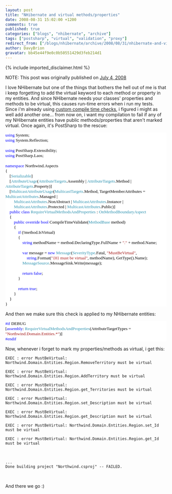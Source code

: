 ```yaml
---
layout: post
title: "NHibernate and virtual methods/properties"
date: 2008-08-31 15:02:00 +1200
comments: true
published: true
categories: ["blogs", "nhibernate", "archive"]
tags: ["postsharp", "virtual", "validation", "proxy"]
redirect_from: ["/blogs/nhibernate/archive/2008/08/31/nhibernate-and-virtual-methods-properties.aspx"]
author: DavyBrion
gravatar: bb45e44f9e0c0b50551429d3feb214d1
---
```

{% include imported_disclaimer.html %}
<p>NOTE: This post was originally published on <a href="http://davybrion.com/blog/2008/05/nhibernate-and-virtual-methodsproperties/">July 4, 2008</a>
</p>
<p>
I love NHibernate but one of the things that bothers the hell out of me is that i keep forgetting to add the virtual keyword to each method or property in my entities.  And since NHibernate needs your classes' properties and methods to be virtual, this causes run-time errors when i run my tests. Since i'm already using <a href="http://davybrion.com/blog/2008/05/creating-sanity-checks/">custom compile time checks</a>, i figured i might as well add another one... from now on, i want my compilation to fail if any of my NHibernate entities have public methods/properties that aren't marked virtual.
Once again, it's PostSharp to the rescue:
<code>
</code></p>
<div style="font-family: Consolas; font-size: 10pt; color: black; background: white;">
<p style="margin: 0px;"><span style="color: blue;">using</span> System;</p>
<p style="margin: 0px;"><span style="color: blue;">using</span> System.Reflection;</p>
<p style="margin: 0px;">&nbsp;</p>
<p style="margin: 0px;"><span style="color: blue;">using</span> PostSharp.Extensibility;</p>
<p style="margin: 0px;"><span style="color: blue;">using</span> PostSharp.Laos;</p>
<p style="margin: 0px;">&nbsp;</p>
<p style="margin: 0px;"><span style="color: blue;">namespace</span> Northwind.Aspects</p>
<p style="margin: 0px;">{</p>
<p style="margin: 0px;">&nbsp;&nbsp;&nbsp; [<span style="color: #2b91af;">Serializable</span>]</p>
<p style="margin: 0px;">&nbsp;&nbsp;&nbsp; [<span style="color: #2b91af;">AttributeUsage</span>(<span style="color: #2b91af;">AttributeTargets</span>.Assembly | <span style="color: #2b91af;">AttributeTargets</span>.Method | <span style="color: #2b91af;">AttributeTargets</span>.Property)]</p>
<p style="margin: 0px;">&nbsp;&nbsp;&nbsp; [<span style="color: #2b91af;">MulticastAttributeUsage</span>(<span style="color: #2b91af;">MulticastTargets</span>.Method, TargetMemberAttributes = <span style="color: #2b91af;">MulticastAttributes</span>.Managed | </p>
<p style="margin: 0px;">&nbsp;&nbsp;&nbsp; &nbsp;&nbsp;&nbsp; <span style="color: #2b91af;">MulticastAttributes</span>.NonAbstract | <span style="color: #2b91af;">MulticastAttributes</span>.Instance | </p>
<p style="margin: 0px;">&nbsp;&nbsp;&nbsp; &nbsp;&nbsp;&nbsp; <span style="color: #2b91af;">MulticastAttributes</span>.Protected | <span style="color: #2b91af;">MulticastAttributes</span>.Public)]</p>
<p style="margin: 0px;">&nbsp;&nbsp;&nbsp; <span style="color: blue;">public</span> <span style="color: blue;">class</span> <span style="color: #2b91af;">RequireVirtualMethodsAndProperties</span> : <span style="color: #2b91af;">OnMethodBoundaryAspect</span></p>
<p style="margin: 0px;">&nbsp;&nbsp;&nbsp; {</p>
<p style="margin: 0px;">&nbsp;&nbsp;&nbsp; &nbsp;&nbsp;&nbsp; <span style="color: blue;">public</span> <span style="color: blue;">override</span> <span style="color: blue;">bool</span> CompileTimeValidate(<span style="color: #2b91af;">MethodBase</span> method)</p>
<p style="margin: 0px;">&nbsp;&nbsp;&nbsp; &nbsp;&nbsp;&nbsp; {</p>
<p style="margin: 0px;">&nbsp;&nbsp;&nbsp; &nbsp;&nbsp;&nbsp; &nbsp;&nbsp;&nbsp; <span style="color: blue;">if</span> (!method.IsVirtual)</p>
<p style="margin: 0px;">&nbsp;&nbsp;&nbsp; &nbsp;&nbsp;&nbsp; &nbsp;&nbsp;&nbsp; {</p>
<p style="margin: 0px;">&nbsp;&nbsp;&nbsp; &nbsp;&nbsp;&nbsp; &nbsp;&nbsp;&nbsp; &nbsp;&nbsp;&nbsp; <span style="color: blue;">string</span> methodName = method.DeclaringType.FullName + <span style="color: #a31515;">"."</span> + method.Name;</p>
<p style="margin: 0px;">&nbsp;</p>
<p style="margin: 0px;">&nbsp;&nbsp;&nbsp; &nbsp;&nbsp;&nbsp; &nbsp;&nbsp;&nbsp; &nbsp;&nbsp;&nbsp; <span style="color: blue;">var</span> message = <span style="color: blue;">new</span> <span style="color: #2b91af;">Message</span>(<span style="color: #2b91af;">SeverityType</span>.Fatal, <span style="color: #a31515;">"MustBeVirtual"</span>,</p>
<p style="margin: 0px;">&nbsp;&nbsp;&nbsp; &nbsp;&nbsp;&nbsp; &nbsp;&nbsp;&nbsp; &nbsp;&nbsp;&nbsp; &nbsp;&nbsp;&nbsp; <span style="color: blue;">string</span>.Format(<span style="color: #a31515;">"{0} must be virtual"</span>, methodName), GetType().Name);</p>
<p style="margin: 0px;">&nbsp;&nbsp;&nbsp; &nbsp;&nbsp;&nbsp; &nbsp;&nbsp;&nbsp; &nbsp;&nbsp;&nbsp; <span style="color: #2b91af;">MessageSource</span>.MessageSink.Write(message);</p>
<p style="margin: 0px;">&nbsp;</p>
<p style="margin: 0px;">&nbsp;&nbsp;&nbsp; &nbsp;&nbsp;&nbsp; &nbsp;&nbsp;&nbsp; &nbsp;&nbsp;&nbsp; <span style="color: blue;">return</span> <span style="color: blue;">false</span>;</p>
<p style="margin: 0px;">&nbsp;&nbsp;&nbsp; &nbsp;&nbsp;&nbsp; &nbsp;&nbsp;&nbsp; }</p>
<p style="margin: 0px;">&nbsp;</p>
<p style="margin: 0px;">&nbsp;&nbsp;&nbsp; &nbsp;&nbsp;&nbsp; &nbsp;&nbsp;&nbsp; <span style="color: blue;">return</span> <span style="color: blue;">true</span>;</p>
<p style="margin: 0px;">&nbsp;&nbsp;&nbsp; &nbsp;&nbsp;&nbsp; }</p>
<p style="margin: 0px;">&nbsp;&nbsp;&nbsp; }</p>
<p style="margin: 0px;">}</p>
</div>
<p>

And then we make sure this check is applied to my NHibernate entities:
<code>
</code></p>
<div style="font-family: Consolas; font-size: 10pt; color: black; background: white;">
<p style="margin: 0px;"><span style="color: blue;">#if</span> DEBUG</p>
<p style="margin: 0px;">[<span style="color: blue;">assembly</span>: <span style="color: #2b91af;">RequireVirtualMethodsAndProperties</span>(AttributeTargetTypes = <span style="color: #a31515;">"Northwind.Domain.Entities.*"</span>)]</p>
<p style="margin: 0px;"><span style="color: blue;">#endif</span></p>
</div>
<p>

Now, whenever i forget to mark my properties/methods as virtual, i get this:
<code>
</code></p>
<p><code>EXEC : error MustBeVirtual: Northwind.Domain.Entities.Region.RemoveTerritory must be virtual
</code></p>
<p><code>EXEC : error MustBeVirtual: Northwind.Domain.Entities.Region.AddTerritory must be virtual
</code></p>
<p><code>EXEC : error MustBeVirtual: Northwind.Domain.Entities.Region.get_Territories must be virtual
</code></p>
<p><code>EXEC : error MustBeVirtual: Northwind.Domain.Entities.Region.set_Description must be virtual
</code></p>
<p><code>EXEC : error MustBeVirtual: Northwind.Domain.Entities.Region.get_Description must be virtual
</code></p>
<p><code>EXEC : error MustBeVirtual: Northwind.Domain.Entities.Region.set_Id must be virtual
</code></p>
<p><code>EXEC : error MustBeVirtual: Northwind.Domain.Entities.Region.get_Id must be virtual
</code></p>
<p>&nbsp;</p>
<p><code>...
Done building project "Northwind.csproj" -- FAILED.
</code></p>
<p>&nbsp;</p>
<p>
And there we go :)</p>
